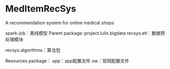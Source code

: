 # MedItemRecSys
A recommendation system for online medical shops

spark-job：离线模型
Parent package: project.lulin.bigdata
recsys.etl：数据预处理模块

recsys.algorithms：算法包

Resources package：
app：app配置文件
ow：官网配置文件
